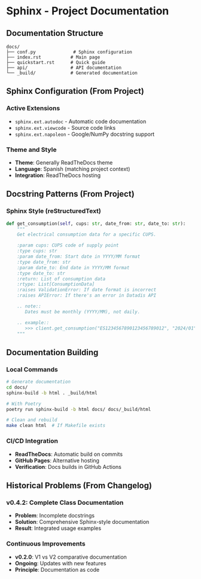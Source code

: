 # Sphinx - Project Documentation

## Documentation Structure
```
docs/
├── conf.py              # Sphinx configuration
├── index.rst           # Main page
├── quickstart.rst      # Quick guide
├── api/                # API documentation
└── _build/             # Generated documentation
```

## Sphinx Configuration (From Project)

### Active Extensions
- `sphinx.ext.autodoc` - Automatic code documentation
- `sphinx.ext.viewcode` - Source code links
- `sphinx.ext.napoleon` - Google/NumPy docstring support

### Theme and Style
- **Theme**: Generally ReadTheDocs theme
- **Language**: Spanish (matching project context)
- **Integration**: ReadTheDocs hosting

## Docstring Patterns (From Project)

### Sphinx Style (reStructuredText)
```python
def get_consumption(self, cups: str, date_from: str, date_to: str):
    """
    Get electrical consumption data for a specific CUPS.

    :param cups: CUPS code of supply point
    :type cups: str
    :param date_from: Start date in YYYY/MM format
    :type date_from: str
    :param date_to: End date in YYYY/MM format
    :type date_to: str
    :return: List of consumption data
    :rtype: List[ConsumptionData]
    :raises ValidationError: If date format is incorrect
    :raises APIError: If there's an error in Datadis API

    .. note::
       Dates must be monthly (YYYY/MM), not daily.

    .. example::
       >>> client.get_consumption("ES1234567890123456789012", "2024/01", "2024/03")
    """
```

## Documentation Building

### Local Commands
```bash
# Generate documentation
cd docs/
sphinx-build -b html . _build/html

# With Poetry
poetry run sphinx-build -b html docs/ docs/_build/html

# Clean and rebuild
make clean html  # If Makefile exists
```

### CI/CD Integration
- **ReadTheDocs**: Automatic build on commits
- **GitHub Pages**: Alternative hosting
- **Verification**: Docs builds in GitHub Actions

## Historical Problems (From Changelog)

### v0.4.2: Complete Class Documentation
- **Problem**: Incomplete docstrings
- **Solution**: Comprehensive Sphinx-style documentation
- **Result**: Integrated usage examples

### Continuous Improvements
- **v0.2.0**: V1 vs V2 comparative documentation
- **Ongoing**: Updates with new features
- **Principle**: Documentation as code
